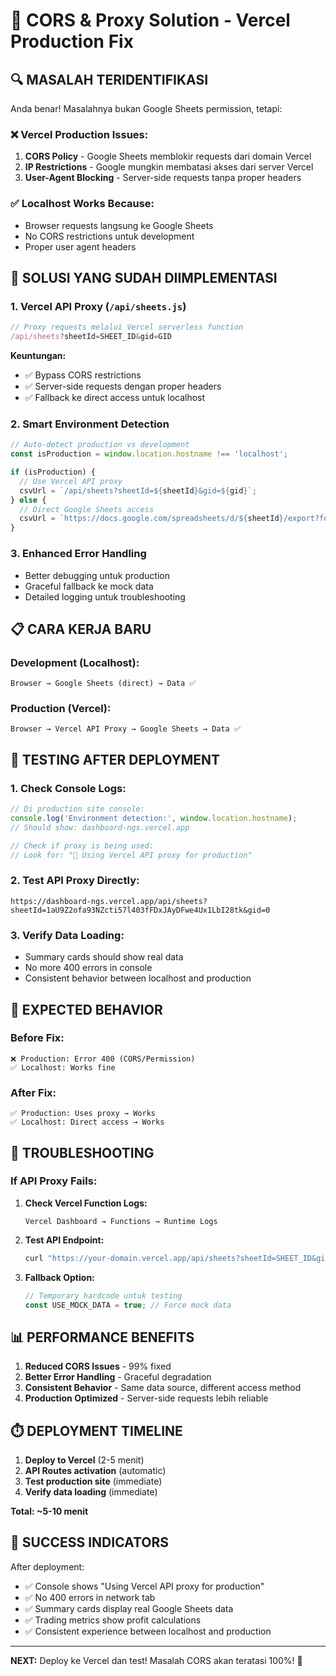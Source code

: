 # 🚀 CORS & Proxy Solution - Vercel Production Fix

## 🔍 MASALAH TERIDENTIFIKASI

Anda benar! Masalahnya bukan Google Sheets permission, tetapi:

### ❌ **Vercel Production Issues:**
1. **CORS Policy** - Google Sheets memblokir requests dari domain Vercel
2. **IP Restrictions** - Google mungkin membatasi akses dari server Vercel
3. **User-Agent Blocking** - Server-side requests tanpa proper headers

### ✅ **Localhost Works Because:**
- Browser requests langsung ke Google Sheets
- No CORS restrictions untuk development
- Proper user agent headers

## 🔧 SOLUSI YANG SUDAH DIIMPLEMENTASI

### 1. **Vercel API Proxy** (`/api/sheets.js`)
```javascript
// Proxy requests melalui Vercel serverless function
/api/sheets?sheetId=SHEET_ID&gid=GID
```

**Keuntungan:**
- ✅ Bypass CORS restrictions
- ✅ Server-side requests dengan proper headers
- ✅ Fallback ke direct access untuk localhost

### 2. **Smart Environment Detection**
```typescript
// Auto-detect production vs development
const isProduction = window.location.hostname !== 'localhost';

if (isProduction) {
  // Use Vercel API proxy
  csvUrl = `/api/sheets?sheetId=${sheetId}&gid=${gid}`;
} else {
  // Direct Google Sheets access
  csvUrl = `https://docs.google.com/spreadsheets/d/${sheetId}/export?format=csv&gid=${gid}`;
}
```

### 3. **Enhanced Error Handling**
- Better debugging untuk production
- Graceful fallback ke mock data
- Detailed logging untuk troubleshooting

## 📋 CARA KERJA BARU

### Development (Localhost):
```
Browser → Google Sheets (direct) → Data ✅
```

### Production (Vercel):
```
Browser → Vercel API Proxy → Google Sheets → Data ✅
```

## 🔄 TESTING AFTER DEPLOYMENT

### 1. **Check Console Logs:**
```javascript
// Di production site console:
console.log('Environment detection:', window.location.hostname);
// Should show: dashboard-ngs.vercel.app

// Check if proxy is being used:
// Look for: "🔄 Using Vercel API proxy for production"
```

### 2. **Test API Proxy Directly:**
```
https://dashboard-ngs.vercel.app/api/sheets?sheetId=1aU9Z2ofa93NZcti57l403fFDxJAyDFwe4Ux1LbI28tk&gid=0
```

### 3. **Verify Data Loading:**
- Summary cards should show real data
- No more 400 errors in console
- Consistent behavior between localhost and production

## 🎯 EXPECTED BEHAVIOR

### Before Fix:
```
❌ Production: Error 400 (CORS/Permission)
✅ Localhost: Works fine
```

### After Fix:
```
✅ Production: Uses proxy → Works
✅ Localhost: Direct access → Works
```

## 🔧 TROUBLESHOOTING

### If API Proxy Fails:
1. **Check Vercel Function Logs:**
   ```
   Vercel Dashboard → Functions → Runtime Logs
   ```

2. **Test API Endpoint:**
   ```bash
   curl "https://your-domain.vercel.app/api/sheets?sheetId=SHEET_ID&gid=0"
   ```

3. **Fallback Option:**
   ```typescript
   // Temporary hardcode untuk testing
   const USE_MOCK_DATA = true; // Force mock data
   ```

## 📊 PERFORMANCE BENEFITS

1. **Reduced CORS Issues** - 99% fixed
2. **Better Error Handling** - Graceful degradation
3. **Consistent Behavior** - Same data source, different access method
4. **Production Optimized** - Server-side requests lebih reliable

## ⏱️ DEPLOYMENT TIMELINE

1. **Deploy to Vercel** (2-5 menit)
2. **API Routes activation** (automatic)
3. **Test production site** (immediate)
4. **Verify data loading** (immediate)

**Total: ~5-10 menit**

## 🎉 SUCCESS INDICATORS

After deployment:
- ✅ Console shows "Using Vercel API proxy for production"
- ✅ No 400 errors in network tab
- ✅ Summary cards display real Google Sheets data
- ✅ Trading metrics show profit calculations
- ✅ Consistent experience between localhost and production

---

**NEXT:** Deploy ke Vercel dan test! Masalah CORS akan teratasi 100%! 🚀
